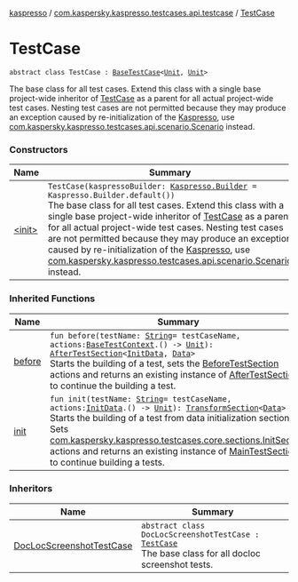 [kaspresso](../../index.md) / [com.kaspersky.kaspresso.testcases.api.testcase](../index.md) / [TestCase](./index.md)

# TestCase

`abstract class TestCase : `[`BaseTestCase`](../-base-test-case/index.md)`<`[`Unit`](https://kotlinlang.org/api/latest/jvm/stdlib/kotlin/-unit/index.html)`, `[`Unit`](https://kotlinlang.org/api/latest/jvm/stdlib/kotlin/-unit/index.html)`>`

The base class for all test cases. Extend this class with a single base project-wide inheritor of [TestCase](./index.md) as a
parent for all actual project-wide test cases. Nesting test cases are not permitted because they may produce an
exception caused by re-initialization of the [Kaspresso](../../com.kaspersky.kaspresso.kaspresso/-kaspresso/index.md), use
[com.kaspersky.kaspresso.testcases.api.scenario.Scenario](../../com.kaspersky.kaspresso.testcases.api.scenario/-scenario/index.md) instead.

### Constructors

| Name | Summary |
|---|---|
| [&lt;init&gt;](-init-.md) | `TestCase(kaspressoBuilder: `[`Kaspresso.Builder`](../../com.kaspersky.kaspresso.kaspresso/-kaspresso/-builder/index.md)` = Kaspresso.Builder.default())`<br>The base class for all test cases. Extend this class with a single base project-wide inheritor of [TestCase](./index.md) as a parent for all actual project-wide test cases. Nesting test cases are not permitted because they may produce an exception caused by re-initialization of the [Kaspresso](../../com.kaspersky.kaspresso.kaspresso/-kaspresso/index.md), use [com.kaspersky.kaspresso.testcases.api.scenario.Scenario](../../com.kaspersky.kaspresso.testcases.api.scenario/-scenario/index.md) instead. |

### Inherited Functions

| Name | Summary |
|---|---|
| [before](../-base-test-case/before.md) | `fun before(testName: `[`String`](https://kotlinlang.org/api/latest/jvm/stdlib/kotlin/-string/index.html)` = testCaseName, actions: `[`BaseTestContext`](../../com.kaspersky.kaspresso.testcases.core.testcontext/-base-test-context/index.md)`.() -> `[`Unit`](https://kotlinlang.org/api/latest/jvm/stdlib/kotlin/-unit/index.html)`): `[`AfterTestSection`](../../com.kaspersky.kaspresso.testcases.core.sections/-after-test-section/index.md)`<`[`InitData`](../-base-test-case/index.md#InitData)`, `[`Data`](../-base-test-case/index.md#Data)`>`<br>Starts the building of a test, sets the [BeforeTestSection](../../com.kaspersky.kaspresso.testcases.core.sections/-before-test-section/index.md) actions and returns an existing instance of [AfterTestSection](../../com.kaspersky.kaspresso.testcases.core.sections/-after-test-section/index.md) to continue the building a test. |
| [init](../-base-test-case/init.md) | `fun init(testName: `[`String`](https://kotlinlang.org/api/latest/jvm/stdlib/kotlin/-string/index.html)` = testCaseName, actions: `[`InitData`](../-base-test-case/index.md#InitData)`.() -> `[`Unit`](https://kotlinlang.org/api/latest/jvm/stdlib/kotlin/-unit/index.html)`): `[`TransformSection`](../../com.kaspersky.kaspresso.testcases.core.sections/-transform-section/index.md)`<`[`Data`](../-base-test-case/index.md#Data)`>`<br>Starts the building of a test from data initialization section. Sets [com.kaspersky.kaspresso.testcases.core.sections.InitSection](../../com.kaspersky.kaspresso.testcases.core.sections/-init-section/index.md) actions and returns an existing instance of [MainTestSection](../../com.kaspersky.kaspresso.testcases.core.sections/-main-test-section/index.md) to continue building a tests. |

### Inheritors

| Name | Summary |
|---|---|
| [DocLocScreenshotTestCase](../-doc-loc-screenshot-test-case/index.md) | `abstract class DocLocScreenshotTestCase : `[`TestCase`](./index.md)<br>The base class for all docloc screenshot tests. |

